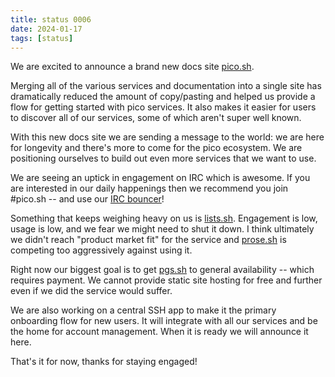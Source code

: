 ```yaml
---
title: status 0006
date: 2024-01-17
tags: [status]
---
```


We are excited to announce a brand new docs site [pico.sh](https://pico.sh).

Merging all of the various services and documentation into a single site has
dramatically reduced the amount of copy/pasting and helped us provide a flow for
getting started with pico services. It also makes it easier for users to
discover all of our services, some of which aren't super well known.

With this new docs site we are sending a message to the world: we are here for
longevity and there's more to come for the pico ecosystem. We are positioning
ourselves to build out even more services that we want to use.

We are seeing an uptick in engagement on IRC which is awesome. If you are
interested in our daily happenings then we recommend you join #pico.sh -- and
use our [IRC bouncer](https://pico.sh/irc)!

Something that keeps weighing heavy on us is [lists.sh](https://lists.sh).
Engagement is low, usage is low, and we fear we might need to shut it down. I
think ultimately we didn't reach "product market fit" for the service and
[prose.sh](https://prose.sh) is competing too aggressively against using it.

Right now our biggest goal is to get [pgs.sh](https://pgs.sh) to general
availability -- which requires payment. We cannot provide static site hosting
for free and further even if we did the service would suffer.

We are also working on a central SSH app to make it the primary onboarding flow
for new users. It will integrate with all our services and be the home for
account management. When it is ready we will announce it here.

That's it for now, thanks for staying engaged!
